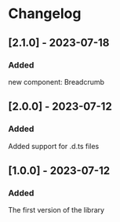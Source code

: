 # Changelog

## [2.1.0] - 2023-07-18

### Added
new component: Breadcrumb

## [2.0.0] - 2023-07-12

### Added
Added support for .d.ts files

## [1.0.0] - 2023-07-12

### Added
The first version of the library
